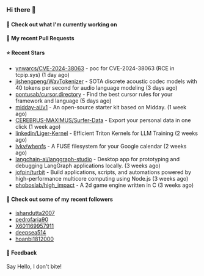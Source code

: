 ### Hi there 👋

#### 👷 Check out what I'm currently working on

#### 🔨 My recent Pull Requests


#### ⭐ Recent Stars

- [ynwarcs/CVE-2024-38063](https://github.com/ynwarcs/CVE-2024-38063) - poc for CVE-2024-38063 (RCE in tcpip.sys) (1 day ago)
- [jishengpeng/WavTokenizer](https://github.com/jishengpeng/WavTokenizer) - SOTA discrete acoustic codec models with 40 tokens per second for audio language modeling  (3 days ago)
- [pontusab/cursor.directory](https://github.com/pontusab/cursor.directory) - Find the best cursor rules for your framework and language (5 days ago)
- [midday-ai/v1](https://github.com/midday-ai/v1) - An open-source starter kit based on Midday. (1 week ago)
- [CEREBRUS-MAXIMUS/Surfer-Data](https://github.com/CEREBRUS-MAXIMUS/Surfer-Data) - Export your personal data in one click (1 week ago)
- [linkedin/Liger-Kernel](https://github.com/linkedin/Liger-Kernel) - Efficient Triton Kernels for LLM Training (2 weeks ago)
- [lvkv/whenfs](https://github.com/lvkv/whenfs) - A FUSE filesystem for your Google calendar (2 weeks ago)
- [langchain-ai/langgraph-studio](https://github.com/langchain-ai/langgraph-studio) - Desktop app for prototyping and debugging LangGraph applications locally. (3 weeks ago)
- [jofpin/turbit](https://github.com/jofpin/turbit) - Build applications, scripts, and automations powered by high-performance multicore computing using Node.js (3 weeks ago)
- [phoboslab/high_impact](https://github.com/phoboslab/high_impact) - A 2d game engine written in C (3 weeks ago)

#### 👯 Check out some of my recent followers

- [ishandutta2007](https://github.com/ishandutta2007)
- [pedrofaria90](https://github.com/pedrofaria90)
- [X601169957911](https://github.com/X601169957911)
- [deepsea514](https://github.com/deepsea514)
- [hoanbi1812000](https://github.com/hoanbi1812000)

#### 💬 Feedback

Say Hello, I don't bite!